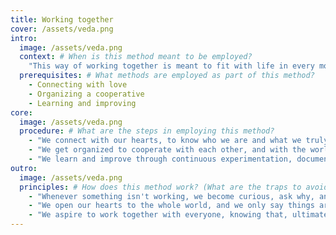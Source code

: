 ```yaml
---
title: Working together
cover: /assets/veda.png
intro:
  image: /assets/veda.png
  context: # When is this method meant to be employed?
    "This way of working together is meant to fit with life in every moment."
  prerequisites: # What methods are employed as part of this method?
    - Connecting with love
    - Organizing a cooperative
    - Learning and improving
core:
  image: /assets/veda.png
  procedure: # What are the steps in employing this method?
    - "We connect with our hearts, to know who we are and what we truly care about."
    - "We get organized to cooperate with each other, and with the world, as well as we know how."
    - "We learn and improve through continuous experimentation, documentation, and celebration."
outro:
  image: /assets/veda.png
  principles: # How does this method work? (What are the traps to avoid?)
    - "Whenever something isn't working, we become curious, ask why, and experiment with changing it to learn more."
    - "We open our hearts to the whole world, and we only say things are working when our hearts are at peace."
    - "We aspire to work together with everyone, knowing that, ultimately, all our hearts want the same."
---
```

